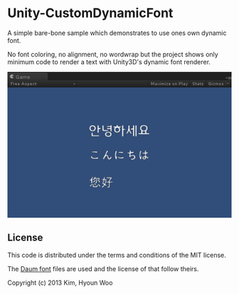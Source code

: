 # Unity-CustomDynamicFont

A simple bare-bone sample which demonstrates to use ones own dynamic font.

No font coloring, no alignment, no wordwrap but the project shows only minimum code to render a text with Unity3D's dynamic font renderer.

![Dynamic Font Rendereing](./Images/screenshot02.png "Dynamic Font Rendereing")

License
-------

This code is distributed under the terms and conditions of the MIT license.

The [Daum font](http://www.daumkakao.com/main) files are used and the license of that follow theirs.

Copyright (c) 2013 Kim, Hyoun Woo